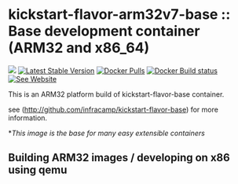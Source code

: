 
# kickstart-flavor-arm32v7-base :: Base development container (ARM32 and x86_64)

[<img src="https://api.travis-ci.org/infracamp/kickstart-flavor-arm32v7-base.svg?branch=master">](https://travis-ci.org/infracamp/kickstart-flavor-arm32v7-base)
[![Latest Stable Version](https://img.shields.io/github/release/infracamp/kickstart-flavor-arm32v7-base.svg)](https://github.com/infracamp/kickstart-flavor-arm32v7-base/releases)
[![Docker Pulls](https://img.shields.io/docker/pulls/infracamp/kickstart-flavor-arm32v7-base.svg)](https://github.com/infracamp/kickstart-flavor-arm32v7-base)
[![Docker Build status](https://img.shields.io/docker/cloud/build/infracamp/kickstart-flavor-arm32v7-base.svg)](https://cloud.docker.com/repository/docker/infracamp/kickstart-flavor-arm32v7-base/builds)
[![See Website](https://img.shields.io/badge/info-website-blue.svg)](http://infracamp.org/container)

This is an ARM32 platform build of kickstart-flavor-base container.

see (http://github.com/infracamp/kickstart-flavor-base) for more information.

**This image is the base for many easy extensible containers*


## Building ARM32 images / developing on x86 using qemu

